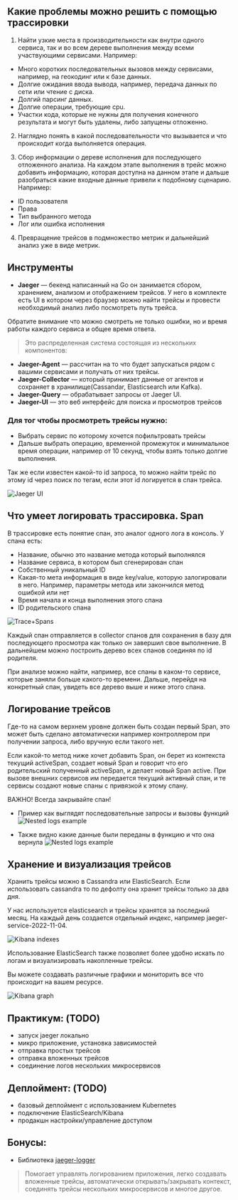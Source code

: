 ## Какие проблемы можно решить с помощью трассировки

1. Найти узкие места в производительности как внутри одного сервиса, так и во всем дереве выполнения между всеми участвующими сервисами. Например:

- Много коротких последовательных вызовов между сервисами, например, на геокодинг или к базе данных.
- Долгие ожидания ввода вывода, например, передача данных по сети или чтение с диска.
- Долгий парсинг данных.
- Долгие операции, требующие cpu.
- Участки кода, которые не нужны для получения конечного результата и могут быть удалены, либо запущены отложенно.

2. Наглядно понять в какой последовательности что вызывается и что происходит когда выполняется операция.

3. Сбор информации о дереве исполнения для последующего отложенного анализа. 
На каждом этапе выполнения в трейс можно добавить информацию, которая доступна на данном этапе и дальше разобраться какие входные данные привели к подобному сценарию. Например:

- ID пользователя
- Права
- Тип выбранного метода
- Лог или ошибка исполнения

4. Превращение трейсов в подмножество метрик и дальнейший анализ уже в виде метрик.


## Инструменты

- **Jaeger** — бекенд написанный на Go он занимается сбором, хранением, анализом и отображением трейсов. У него в комплекте есть UI в котором через браузер можно найти трейсы и провести необходимый анализ либо посмотреть путь трейса. 

Обратите внимание что можно смотреть не только ошибки, но и время работы каждого сервиса и общее время ответа.

> Это распределенная система состоящая из нескольких компонентов:
- **Jaeger-Agent** — рассчитан на то что будет запускаться рядом с вашими сервисами и получать от них трейсы.
- **Jaeger-Collector** — который принимает данные от агентов и сохраняет в хранилище(Cassandar, Elasticsearch или Kafka).
- **Jaeger-Query** — обрабатывает запросы от Jaeger UI.
- **Jaeger-UI** — это веб интерфейс для поиска и просмотров трейсов

### Для тог чтобы просмотреть трейсы нужно:
- Выбрать сервис по которому хочется пофильтровать трейсы
- Дальше выбрать операцию, временной промежуток и минимальное время операции, например от 10 секунд, чтобы взять только долгие выполнения.

Так же если известен какой-то id запроса, то можно найти трейс по этому id через поиск по тегам, если этот id логируется в спан трейса.

![Jaeger UI](img/jaeger-ui.png)


## Что умеет логировать трассировка. Span
В трассировке есть понятие спан, это аналог одного лога в консоль. У спана есть:
- Название, обычно это название метода который выполнялся
- Название сервиса, в котором был сгенерирован спан
- Собственный уникальный ID
- Какая-то мета информация в виде key/value, которую залогировали в него. Например, параметры метода или закончился метод ошибкой или нет
- Время начала и конца выполнения этого спана
- ID родительского спана

![Trace+Spans](img/02-trace+spans.png)

Каждый спан отправляется в collector спанов для сохранения в базу для последующего просмотра как только он завершил свое выполнение. 
В дальнейшем можно построить дерево всех спанов соединяя по id родителя. 

При анализе можно найти, например, все спаны в каком-то сервисе, которые заняли больше какого-то времени. 
Дальше, перейдя на конкретный спан, увидеть все дерево выше и ниже этого спана.

## Логирование трейсов
Где-то на самом верхнем уровне должен быть создан первый Span, это может быть сделано автоматически например контроллером при получении запроса, либо вручную если такого нет.

Если какой-то метод ниже хочет добавить Span, он берет из контекста текущий activeSpan, создает новый Span и говорит что его родительский полученный activeSpan, и делает новый Span active. При вызове внешних сервисов им передается текущий активный спан, и те сервисы создают новые спаны с привязкой к этому спану.

ВАЖНО!
Всегда закрывайте спан!

- Пример как выглядят последовательные запросы и вызовы функций
![Nested logs example](img/03-nested-logs-example.png)


- Также видно какие данные были переданы в функцию и что она вернула
![Nested logs example](img/04-jaeger-search-2.png)

## Хранение и визуализация трейсов

Хранить трейсы можно в Cassandra или ElasticSearch.
Если использовать cassandra то по дефолту она хранит трейсы только за два дня. 

У нас используется elasticsearch и трейсы хранятся за последний месяц. 
На каждый день создается отдельный индекс, например jaeger-service-2022-11-04.

![Kibana indexes](img/kibana-indexes.png)

Использование ElasticSearch также позволяет более удобно искать по логам и визуализировать накопленные трейсы.

Вы можете создавать различные графики и мониторить все что происходит на вашем ресурсе.

![Kibana graph](img/kibana-graph.png)


## Практикум: (TODO)
- запуск jaeger локально
- микро приложение, установка зависимостей
- отправка простых трейсов
- отправка вложенных трейсов
- соединение логов нескольких микросервисов

## Деплоймент: (TODO)
- базовый деплоймент с использованием Kubernetes
- подключение ElasticSearch/Kibana
- продакшн настройки/управление доступом


## Бонусы: 

- Библиотека [jaeger-logger](https://www.npmjs.com/package/jaeger-logger)
> Помогает управлять логированием приложения, легко создавать вложенные трейсы, автоматически открывать/закрывать контекст,
> соединять трейсы нескольких микросервисов и многое другое.



